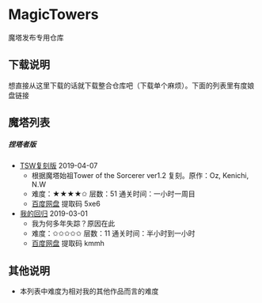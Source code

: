 # MagicTowers
魔塔发布专用仓库
## 下载说明
想直接从这里下载的话就下载整合仓库吧（下载单个麻烦）。下面的列表里有度娘盘链接
## 魔塔列表
##### 捏塔者版  
* [TSW复刻版](https://github.com/iTNTPiston/MagicTowers/tree/master/MTF_Towers/TSW_Remake) 2019-04-07  
  - 根据魔塔始祖Tower of the Sorcerer ver1.2 复刻。原作：Oz, Kenichi, N.W  
  - 难度：★★★★✩ 层数：51 通关时间：一小时一周目  
  - [百度网盘](https://pan.baidu.com/s/1Q3_W8Yv9RQrycLmex070Ng) 提取码 5xe6  
* [我的回归](https://github.com/iTNTPiston/MagicTowers/tree/master/MTF_Towers/My_Return) 2019-03-01   
  - 我为何多年失踪？原因在此  
  - 难度：✩✩✩✩✩ 层数：11 通关时间：半小时到一小时  
  - [百度网盘](https://pan.baidu.com/s/11eiMpTMBHhra36KfRSpIFg) 提取码 kmmh  

## 其他说明  
* 本列表中难度为相对我的其他作品而言的难度  




